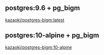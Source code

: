 
## postgres:9.6 + pg_bigm
[kazaoki/postgres-bigm:latest](https://github.com/kazaoki/postgres-bigm/blob/master/Dockerfile)

## postgres:10-alpine + pg_bigm
[kazaoki/postgres-bigm:10-alpine](https://github.com/kazaoki/postgres-bigm/blob/master/10-alpine/Dockerfile)
